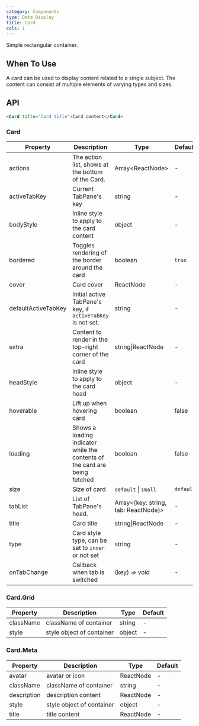 ```yaml
---
category: Components
type: Data Display
title: Card
cols: 1
---
```


Simple rectangular container.

## When To Use

A card can be used to display content related to a single subject. The content can consist of multiple elements of varying types and sizes.

## API

```html
<Card title="Card title">Card content</Card>
```

### Card

| Property | Description | Type | Default |
| --- | --- | --- | --- |
| actions | The action list, shows at the bottom of the Card. | Array&lt;ReactNode> | - |
| activeTabKey | Current TabPane's key | string | - |
| bodyStyle | Inline style to apply to the card content | object | - |
| bordered | Toggles rendering of the border around the card | boolean | `true` |
| cover | Card cover | ReactNode | - |
| defaultActiveTabKey | Initial active TabPane's key, if `activeTabKey` is not set. | string | - |
| extra | Content to render in the top-right corner of the card | string\|ReactNode | - |
| headStyle | Inline style to apply to the card head | object | - |
| hoverable | Lift up when hovering card | boolean | false |
| loading | Shows a loading indicator while the contents of the card are being fetched | boolean | false |
| size | Size of card | `default` \| `small` | `default` |
| tabList | List of TabPane's head. | Array&lt;{key: string, tab: ReactNode}> | - |
| title | Card title | string\|ReactNode | - |
| type | Card style type, can be set to `inner` or not set | string | - |
| onTabChange | Callback when tab is switched | (key) => void | - |

### Card.Grid

| Property  | Description               | Type   | Default |
| --------- | ------------------------- | ------ | ------- |
| className | className of container    | string | -       |
| style     | style object of container | object | -       |

### Card.Meta

| Property    | Description               | Type      | Default |
| ----------- | ------------------------- | --------- | ------- |
| avatar      | avatar or icon            | ReactNode | -       |
| className   | className of container    | string    | -       |
| description | description content       | ReactNode | -       |
| style       | style object of container | object    | -       |
| title       | title content             | ReactNode | -       |
